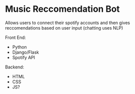 # Music Reccomendation Bot

Allows users to connect their spotify accounts and then gives reccomendations based on user input (chatting uses NLP)

Front End:
- Python
- Django/Flask
- Spotify API

Backend:
- HTML
- CSS
- JS?